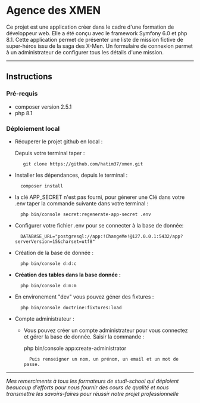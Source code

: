 # Agence des XMEN

Ce projet est une application créer dans le cadre d'une formation de développeur web.
Elle a été conçu avec le framework Symfony 6.0 et php 8.1.
Cette application permet de présenter une liste de mission fictive de super-héros issu de la saga des X-Men.
Un formulaire de connexion permet à un administrateur de configurer tous les détails d'une mission.

----------------------

## Instructions  
### Pré-requis

- composer version 2.5.1
- php 8.1


### Déploiement local 

- Récuperer le projet github en local :  

    Depuis votre terminal taper :
    
         git clone https://github.com/hatim37/xmen.git


- Installer les dépendances, depuis le terminal :

        composer install


- la clé APP_SECRET n'est pas fourni, pour génerer une Clé dans votre .env taper la commande suivante dans votre terminal :

        php bin/console secret:regenerate-app-secret .env


- Configurer votre fichier .env pour se connecter à la base de donnée: 

        DATABASE_URL="postgresql://app:!ChangeMe!@127.0.0.1:5432/app?serverVersion=15&charset=utf8"


- Création de la base de donnée :

        php bin/console d:d:c



- **Création des tables dans la base donnée :**

        php bin/console d:m:m


- En environement "dev" vous pouvez géner des fixtures : 

        php bin/console doctrine:fixtures:load


- Compte administrateur :

    - Vous pouvez créer un compte administrateur pour vous connectez et gérer la base de donnée. Saisir la commande :  

        php bin/console app:create-administrator

            Puis renseigner un nom, un prénom, un email et un mot de passe.
            

------------------------------

*Mes remerciments à tous les formateurs de studi-school qui déploient beaucoup d'efforts pour nous fournir des cours de qualité et nous transmettre les savoirs-faires pour réussir notre projet professionnelle*


